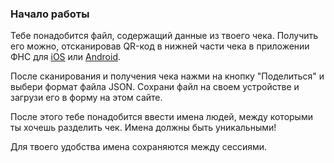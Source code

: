 ### Начало работы

Тебе понадобится файл, содержащий данные из твоего чека. Получить его можно, отсканировав QR-код в нижней части чека в приложении ФНС для [iOS](https://apps.apple.com/ru/app/%D0%BF%D1%80%D0%BE%D0%B2%D0%B5%D1%80%D0%BA%D0%B0-%D1%87%D0%B5%D0%BA%D0%BE%D0%B2-%D1%84%D0%BD%D1%81-%D1%80%D0%BE%D1%81%D1%81%D0%B8%D0%B8/id1169353005?l=en&mt=8) или [Android](https://play.google.com/store/apps/details?id=ru.fns.billchecker). 

После сканирования и получения чека нажми на кнопку "Поделиться" и выбери формат файла JSON. Сохрани файл на своем устройстве и загрузи его в форму на этом сайте.

После этого тебе понадобится ввести имена людей, между которыми ты хочешь разделить чек. Имена должны быть уникальными! 

Для твоего удобства имена сохраняются между сессиями.